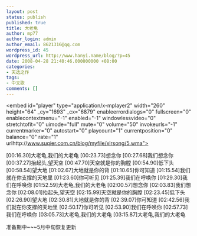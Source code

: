 ```yaml
---
layout: post
status: publish
published: true
title: 大老龟
author: mp77
author_login: admin
author_email: 8621316@qq.com
wordpress_id: 45
wordpress_url: http://www.hanyi.name/blog/?p=45
date: 2008-04-28 21:40:46.000000000 +08:00
categories:
- 天选之作
tags:
- 中文歌
comments: []
---
```

<object classid="clsid:6bf52a52-394a-11d3-b153-00c04f79faa6" width="260" height="64" codebase="http://activex.microsoft.com/activex/controls/mplayer/en/nsmp2inf.cab#Version=5,1,52,701"><param name="id" value="player" /><param name="URL" value="http://www.suqier.com.cn/blog/myfile/xlrsong/5.wma" /><param name="rate" value="1" /><param name="balance" value="0" /><param name="currentPosition" value="0" /><param name="defaultFrame" /><param name="playCount" value="1" /><param name="autoStart" value="0" /><param name="currentMarker" value="0" /><param name="invokeURLs" value="-1" /><param name="baseURL" /><param name="volume" value="50" /><param name="mute" value="0" /><param name="uiMode" value="full" /><param name="stretchToFit" value="0" /><param name="windowlessVideo" value="0" /><param name="enabled" value="-1" /><param name="enableContextMenu" value="-1" /><param name="fullScreen" value="0" /><param name="SAMIStyle" /><param name="SAMILang" /><param name="SAMIFilename" /><param name="captioningID" /><param name="enableErrorDialogs" value="0" /><param name="_cx" value="6879" /><param name="_cy" value="1693" /><embed id="player" type="application/x-mplayer2" width="260" height="64" _cy="1693" _cx="6879" enableerrordialogs="0" fullscreen="0" enablecontextmenu="-1" enabled="-1" windowlessvideo="0" stretchtofit="0" uimode="full" mute="0" volume="50" invokeurls="-1" currentmarker="0" autostart="0" playcount="1" currentposition="0" balance="0" rate="1" urlhttp://www.suqier.com.cn/blog/myfile/xlrsong/5.wma"></embed></object>

[00:16.30]大老龟,我们的大老龟
[00:23.73]想念你
[00:27.68]我们想念你
[00:37.27]抬起头,望天空
[00:47.70]天空就是你的胸膛
[00:54.90]低下头
[00:58.54]望大地
[01:02.67]大地就是你的背
[01:10.65]你可知道
[01:15.54]我们就在你支撑的天地里
[01:23.60]你可听见
[01:25.39]我们在呼唤你
[01:29.30]我们在呼唤你
[01:52.59]大老龟,我们的大老龟
[02:00.57]想念你
[02:03.83]我们想念你
[02:08.01]抬起头,望天空
[02:15.99]天空就是你的胸膛
[02:23.45]低下头
[02:26.90]望大地
[02:30.81]大地就是你的背
[02:39.07]你可知道
[02:42.56]我们就在你支撑的天地里
[02:50.17]你可听见
[02:53.90]我们在呼唤你
[02:57.73]我们在呼唤你
[03:05.73]大老龟,我们的大老龟
[03:15.87]大老龟,我们的大老龟

准备期中~~~5月中旬恢复更新
